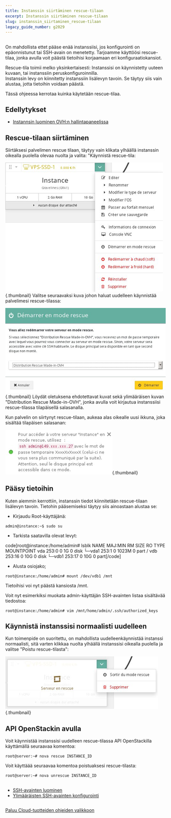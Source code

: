 ```yaml
---
title: Instanssin siirtäminen rescue-tilaan
excerpt: Instanssin siirtäminen rescue-tilaan
slug: instanssin_siirtaminen_rescue-tilaan
legacy_guide_number: g2029
---
```



## 
On mahdollista ettet pääse enää instanssiisi, jos konfigurointi on epäonnistunut tai SSH-avain on menetetty. Tarjoamme käyttöösi rescue-tilaa, jonka avulla voit päästä tietoihisi korjaamaan eri konfiguraatiokansiot.

Rescue-tila toimii melko yksinkertaisesti:
Instanssisi on käynnistetty uuteen kuvaan, tai instanssiin peruskonfiguroinnilla.  
Instanssin levy on kiinnitetty instanssiin lisälevyn tavoin. Se täytyy siis vain alustaa, jotta tietoihin voidaan päästä.

Tässä ohjeessa kerrotaa kuinka käytetään rescue-tilaa.


## Edellytykset

- [Instannsin luominen OVH:n hallintapaneelissa]({legacy}1775)




## Rescue-tilaan siirtäminen
Siirtäksesi palvelimen rescue tilaan, täytyy vain klikata ylhäällä instanssin oikealla puolella olevaa nuolta ja valita: "Käynnistä rescue-tila:

![](images/img_3494.jpg){.thumbnail}
Valitse seuraavaksi kuva johon haluat uudelleen käynnistää palvelimesi rescue-tilassa:

![](images/img_3495.jpg){.thumbnail}
Löydät oletuksena ehdotettavat kuvat sekä ylimääräisen kuvan "Distribution Rescue Made-in-OVH", jonka avulla voit kirjautua instanssiisi rescue-tilassa tilapäisellä salasanalla.

Kun palvelin on siirtynyt rescue-tilaan, aukeaa alas oikealle uusi ikkuna, joka sisältää tilapäisen salasanan:

![](images/img_3497.jpg){.thumbnail}


## Pääsy tietoihin
Kuten aiemmin kerrottiin, instanssin tiedot kiinnitetään rescue-tilaan lisälevyn tavoin.
Tietohin pääsemiseksi täytyy siis ainoastaan alustaa se:


- Kirjaudu Root-käyttäjänä: 


```
admin@instance:~$ sudo su
```


- Tarkista saatavilla olevat levyt:


code]root@instance:/home/admin# lsblk
NAME MAJ:MIN RM SIZE RO TYPE MOUNTPOINT
vda 253:0 0 1G 0 disk
└─vda1 253:1 0 1023M 0 part /
vdb 253:16 0 10G 0 disk
└─vdb1 253:17 0 10G 0 part[/code]


- Alusta osiojako;


```
root@instance:/home/admin# mount /dev/vdb1 /mnt
```



Tietoihisi voi nyt päästä kansiosta /mnt.

Voit nyt esimerkiksi muokata admin-käyttäjän SSH-avainten listaa sisältävää tiedostoa:


```
root@instance:/home/admin# vim /mnt/home/admin/.ssh/authorized_keys
```




## Käynnistä instanssisi normaalisti uudelleen
Kun toimenpide on suoritettu, on mahdollista uudelleenkäynnistää instanssi normaalisti, sitä varten klikkaa nuolta ylhäällä instanssisi oikealla puolella ja valitse "Poistu rescue-tilasta":

![](images/img_3496.jpg){.thumbnail}


## API OpenStackin avulla
Voit käynnistää instanssisi uudelleen rescue-tilassa API OpenStackilla käyttämällä seuraavaa komentoa:



```
root@server:~# nova rescue INSTANCE_ID
```


Voit käyttäää seuraavaa komentoa poistuaksesi rescue-tilasta:


```
root@server:~# nova unrescue INSTANCE_ID
```




## 

- [SSH-avainten luominen]({legacy}1769)
- [Ylimääräisten SSH-avainten konfigurointi]({legacy}1924)




## 
[Paluu Cloud-tuotteiden ohjeiden valikkoon]({legacy}1785)

